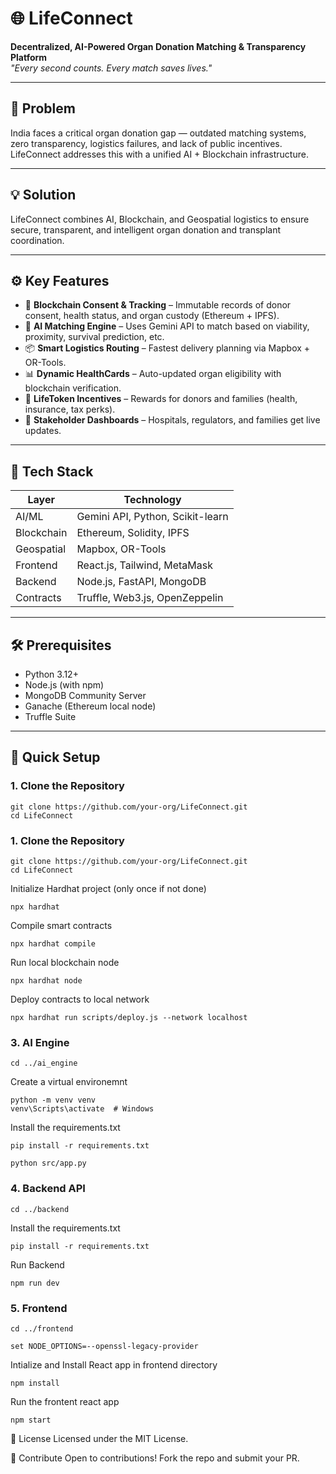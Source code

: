 # 🌐 LifeConnect

**Decentralized, AI-Powered Organ Donation Matching & Transparency Platform**  
_"Every second counts. Every match saves lives."_

---

## 🚨 Problem

India faces a critical organ donation gap — outdated matching systems, zero transparency, logistics failures, and lack of public incentives. LifeConnect addresses this with a unified AI + Blockchain infrastructure.

---

## 💡 Solution

LifeConnect combines AI, Blockchain, and Geospatial logistics to ensure secure, transparent, and intelligent organ donation and transplant coordination.

---

## ⚙ Key Features

- 🔗 **Blockchain Consent & Tracking** – Immutable records of donor consent, health status, and organ custody (Ethereum + IPFS).
- 🧠 **AI Matching Engine** – Uses Gemini API to match based on viability, proximity, survival prediction, etc.
- 📦 **Smart Logistics Routing** – Fastest delivery planning via Mapbox + OR-Tools.
- 📊 **Dynamic HealthCards** – Auto-updated organ eligibility with blockchain verification.
- 🎁 **LifeToken Incentives** – Rewards for donors and families (health, insurance, tax perks).
- 🏥 **Stakeholder Dashboards** – Hospitals, regulators, and families get live updates.

---

## 🧠 Tech Stack

| Layer       | Technology                            |
|-------------|----------------------------------------|
| AI/ML       | Gemini API, Python, Scikit-learn       |
| Blockchain  | Ethereum, Solidity, IPFS               |
| Geospatial  | Mapbox, OR-Tools                       |
| Frontend    | React.js, Tailwind, MetaMask           |
| Backend     | Node.js, FastAPI, MongoDB              |
| Contracts   | Truffle, Web3.js, OpenZeppelin         |

---

## 🛠 Prerequisites

- Python 3.12+
- Node.js (with npm)
- MongoDB Community Server
- Ganache (Ethereum local node)
- Truffle Suite

---

## 🚀 Quick Setup

### 1. Clone the Repository

```
git clone https://github.com/your-org/LifeConnect.git
cd LifeConnect
```
### 1. Clone the Repository

```
git clone https://github.com/your-org/LifeConnect.git
cd LifeConnect
```
Initialize Hardhat project (only once if not done)  
```
npx hardhat
```
Compile smart contracts  
```
npx hardhat compile
```
Run local blockchain node
```
npx hardhat node
```

Deploy contracts to local network
```
npx hardhat run scripts/deploy.js --network localhost
```

### 3. AI Engine
```
cd ../ai_engine
```
Create a virtual environemnt
```
python -m venv venv
venv\Scripts\activate  # Windows
```
Install the requirements.txt
```
pip install -r requirements.txt
```
```
python src/app.py
```

### 4. Backend API

```
cd ../backend
```
Install the requirements.txt
```
pip install -r requirements.txt
```
Run Backend
```
npm run dev
```
### 5. Frontend
```
cd ../frontend
```
```
set NODE_OPTIONS=--openssl-legacy-provider
```
Intialize and Install React app in frontend directory
```
npm install
```
Run the frontent react app
```
npm start
```


📄 License
Licensed under the MIT License.

🤝 Contribute
Open to contributions! Fork the repo and submit your PR.
